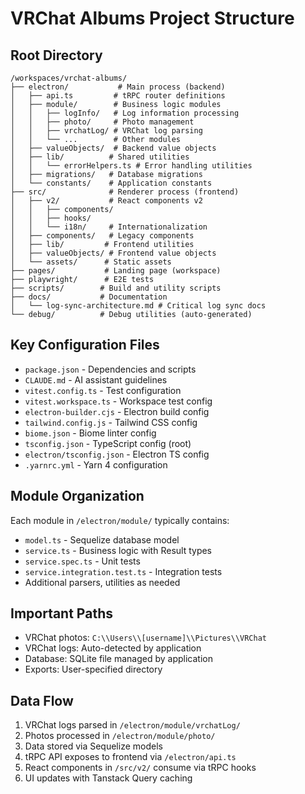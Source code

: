 # VRChat Albums Project Structure

## Root Directory
```
/workspaces/vrchat-albums/
├── electron/           # Main process (backend)
│   ├── api.ts         # tRPC router definitions
│   ├── module/        # Business logic modules
│   │   ├── logInfo/   # Log information processing
│   │   ├── photo/     # Photo management
│   │   ├── vrchatLog/ # VRChat log parsing
│   │   └── ...        # Other modules
│   ├── valueObjects/  # Backend value objects
│   ├── lib/          # Shared utilities
│   │   └── errorHelpers.ts # Error handling utilities
│   ├── migrations/   # Database migrations
│   └── constants/    # Application constants
├── src/              # Renderer process (frontend)
│   ├── v2/           # React components v2
│   │   ├── components/
│   │   ├── hooks/
│   │   └── i18n/     # Internationalization
│   ├── components/   # Legacy components
│   ├── lib/         # Frontend utilities
│   ├── valueObjects/ # Frontend value objects
│   └── assets/      # Static assets
├── pages/           # Landing page (workspace)
├── playwright/      # E2E tests
├── scripts/        # Build and utility scripts
├── docs/           # Documentation
│   └── log-sync-architecture.md # Critical log sync docs
└── debug/          # Debug utilities (auto-generated)
```

## Key Configuration Files
- `package.json` - Dependencies and scripts
- `CLAUDE.md` - AI assistant guidelines
- `vitest.config.ts` - Test configuration
- `vitest.workspace.ts` - Workspace test config
- `electron-builder.cjs` - Electron build config
- `tailwind.config.js` - Tailwind CSS config
- `biome.json` - Biome linter config
- `tsconfig.json` - TypeScript config (root)
- `electron/tsconfig.json` - Electron TS config
- `.yarnrc.yml` - Yarn 4 configuration

## Module Organization
Each module in `/electron/module/` typically contains:
- `model.ts` - Sequelize database model
- `service.ts` - Business logic with Result types
- `service.spec.ts` - Unit tests
- `service.integration.test.ts` - Integration tests
- Additional parsers, utilities as needed

## Important Paths
- VRChat photos: `C:\\Users\\[username]\\Pictures\\VRChat`
- VRChat logs: Auto-detected by application
- Database: SQLite file managed by application
- Exports: User-specified directory

## Data Flow
1. VRChat logs parsed in `/electron/module/vrchatLog/`
2. Photos processed in `/electron/module/photo/`
3. Data stored via Sequelize models
4. tRPC API exposes to frontend via `/electron/api.ts`
5. React components in `/src/v2/` consume via tRPC hooks
6. UI updates with Tanstack Query caching